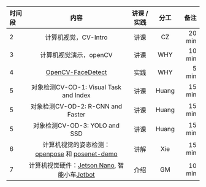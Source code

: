 |时间段  |  内容    | 讲课 / 实践     |  分工  |  备注       |
| :---  |   :----:    |   :----:    |    :----:    | ---: |
|   2   | 计算机视觉，CV-Intro |  讲课    |    CZ    |    20 min     |
|   3   | 计算机视觉演示，openCV   |  讲课    |   WHY      |   10 min      |
|   4   | [OpenCV-FaceDetect](../../MI-DS-Algo/MI/face-detect) | 实践 |  WHY  |  5 min  |
|   5   | 对象检测CV-OD-1: Visual Task and Index | 讲课   |  Huang |  15 min  |
|   5   | 对象检测CV-OD-2: R-CNN and Faster | 讲课   |  Huang |  15 min  |
|   5   | 对象检测CV-OD-3: YOLO and SSD | 讲课   |  Huang |  15 min  |
|   6   | 计算机视觉的姿态检测：[openpose](https://github.com/CMU-Perceptual-Computing-Lab/openpose) 和 [posenet-demo](poseNet.pdf) |   讲解       |    Xie    |  15 min |
|   7   | 计算机视觉硬件：[Jetson Nano](https://devblogs.nvidia.com/jetson-nano-ai-computing/), 智能小车[Jetbot](https://github.com/NVIDIA-AI-IOT/jetbot/wiki) |  介绍    | GM  |   10 min   |
